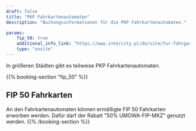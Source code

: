 ```yaml
---
draft: false
title: "PKP Fahrkartenautomaten"
description: "Buchungsinformationen für die PKP Fahrkartenautomaten."

params:
    fip_50: true
    additional_info_link: "https://www.intercity.pl/de/site/fur-fahrgast/informacje/bilety/nowe-biletomaty/informacje-ogolne-de.html"
    type: "onsite"
---
```


In größeren Städten gibt es teilweise PKP Fahrkartenautomaten.

{{% booking-section "fip_50" %}}
## FIP 50 Fahrkarten

An den Fahrkartenautomaten können ermäßigte FIP 50 Fahrkarten erworben werden. Dafür darf der Rabatt "50% UMOWA-FIP-MKZ" genutzt werden.
{{% /booking-section %}}
